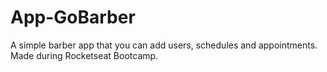 # App-GoBarber

A simple barber app that you can add users, schedules and appointments.
Made during Rocketseat Bootcamp.
